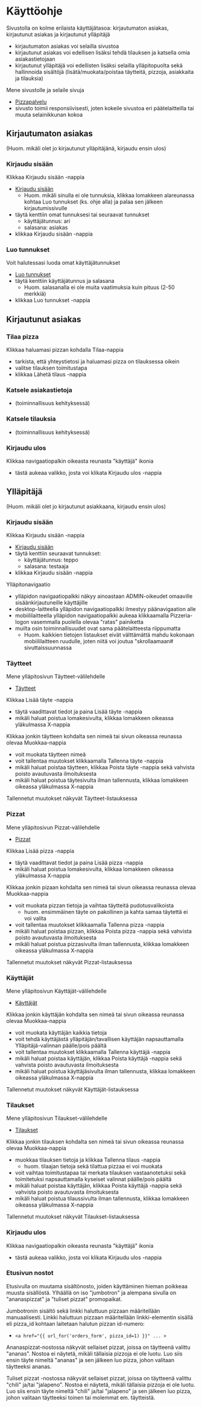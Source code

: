 # Käyttöohje

Sivustolla on kolme erilaista käyttäjätasoa: kirjautumaton asiakas, kirjautunut asiakas ja kirjautunut ylläpitäjä
- kirjautumaton asiakas voi selailla sivustoa
- kirjautunut asiakas voi edellisen lisäksi tehdä tilauksen ja katsella omia asiakastietojaan
- kirjautunut ylläpitäjä voi edellisten lisäksi selailla ylläpitopuolta sekä hallinnoida sisältöjä (lisätä/muokata/poistaa täytteitä, pizzoja, asiakkaita ja tilauksia)

Mene sivustolle ja selaile sivuja
- [Pizzapalvelu](https://desolate-bayou-52025.herokuapp.com)
- sivusto toimii responsiivisesti, joten kokeile sivustoa eri päätelaitteilla tai muuta selainikkunan kokoa


## Kirjautumaton asiakas

(Huom. mikäli olet jo kirjautunut ylläpitäjänä, kirjaudu ensin ulos)

### Kirjaudu sisään

Klikkaa Kirjaudu sisään -nappia
- [Kirjaudu sisään](https://desolate-bayou-52025.herokuapp.com/auth/login/)
  - Huom. mikäli sinulla ei ole tunnuksia, klikkaa lomakkeen alareunassa kohtaa Luo tunnukset (ks. ohje alla) ja palaa sen jälkeen kirjautumissivulle
- täytä kenttiin omat tunnuksesi tai seuraavat tunnukset
  - käyttäjätunnus: ari
  - salasana: asiakas
- klikkaa Kirjaudu sisään -nappia  

### Luo tunnukset

Voit halutessasi luoda omat käyttäjätunnukset
- [Luo tunnukset](https://desolate-bayou-52025.herokuapp.com/auth/signup/)
- täytä kenttiin käyttäjätunnus ja salasana
  - Huom. salasanalla ei ole muita vaatimuksia kuin pituus (2-50 merkkiä)
- klikkaa Luo tunnukset -nappia


## Kirjautunut asiakas

### Tilaa pizza

Klikkaa haluamasi pizzan kohdalla Tilaa-nappia
- tarkista, että yhteystietosi ja haluamasi pizza on tilauksessa oikein
- valitse tilauksen toimitustapa
- klikkaa Lähetä tilaus -nappia

### Katsele asiakastietoja

- (toiminnallisuus kehityksessä)

### Katsele tilauksia

- (toiminnallisuus kehityksessä)

### Kirjaudu ulos

Klikkaa navigaatiopalkin oikeasta reunasta "käyttäjä" ikonia
- tästä aukeaa valikko, josta voi klikata Kirjaudu ulos -nappia


## Ylläpitäjä

(Huom. mikäli olet jo kirjautunut asiakkaana, kirjaudu ensin ulos)

### Kirjaudu sisään

Klikkaa Kirjaudu sisään -nappia
- [Kirjaudu sisään](https://desolate-bayou-52025.herokuapp.com/auth/login/)
- täytä kenttiin seuraavat tunnukset:
  - käyttäjätunnus: teppo
  - salasana: testaaja
- klikkaa Kirjaudu sisään -nappia

Ylläpitonavigaatio
- ylläpidon navigaatiopalkki näkyy ainoastaan ADMIN-oikeudet omaaville sisäänkirjautuneille käyttäjille
- desktop-laitteella ylläpidon navigaatiopalkki ilmestyy päänavigaation alle
- mobiililaitteella ylläpidon navigaatiopalkki aukeaa klikkaamalla Pizzeria-logon vasemmalla puolella olevaa "ratas" painiketta
- muilta osin toiminnallisuudet ovat sama päätelaitteesta riippumatta
  - Huom. kaikkien tietojen listaukset eivät välttämättä mahdu kokonaan mobiililaitteen ruudulle, joten niitä voi joutua "skrollaamaan# sivuttaissuunnassa

### Täytteet

Mene ylläpitosivun Täytteet-välilehdelle
- [Täytteet](https://desolate-bayou-52025.herokuapp.com/taytteet/)

Klikkaa Lisää täyte -nappia
- täytä vaadittavat tiedot ja paina Lisää täyte -nappia
- mikäli haluat poistua lomakesivulta, klikkaa lomakkeen oikeassa yläkulmassa X-nappia

Klikkaa jonkin täytteen kohdalta sen nimeä tai sivun oikeassa reunassa olevaa Muokkaa-nappia
- voit muokata täytteen nimeä
- voit tallentaa muutokset klikkaamalla Tallenna täyte -nappia
- mikäli haluat poistaa täytteen, klikkaa Poista täyte -nappia sekä vahvista poisto avautuvasta ilmoituksesta
- mikäli haluat poistua täytesivulta ilman tallennusta, klikkaa lomakkeen oikeassa yläkulmassa X-nappia

Tallennetut muutokset näkyvät Täytteet-listauksessa

### Pizzat

Mene ylläpitosivun Pizzat-välilehdelle
- [Pizzat](https://desolate-bayou-52025.herokuapp.com/pizzat/)

Klikkaa Lisää pizza -nappia
- täytä vaadittavat tiedot ja paina Lisää pizza -nappia
- mikäli haluat poistua lomakesivulta, klikkaa lomakkeen oikeassa yläkulmassa X-nappia

Klikkaa jonkin pizaan kohdalta sen nimeä tai sivun oikeassa reunassa olevaa Muokkaa-nappia
- voit muokata pizzan tietoja ja vaihtaa täytteitä pudotusvalikoista
  - huom. ensimmäinen täyte on pakollinen ja kahta samaa täytettä ei voi valita
- voit tallentaa muutokset klikkaamalla Tallenna pizza -nappia
- mikäli haluat poistaa pizzan, klikkaa Poista pizza -nappia sekä vahvista poisto avautuvasta ilmoituksesta
- mikäli haluat poistua pizzasivulta ilman tallennusta, klikkaa lomakkeen oikeassa yläkulmassa X-nappia

Tallennetut muutokset näkyvät Pizzat-listauksessa

### Käyttäjät

Mene ylläpitosivun Käyttäjät-välilehdelle
- [Käyttäjät](https://desolate-bayou-52025.herokuapp.com/kayttajat/)

Klikkaa jonkin käyttäjän kohdalta sen nimeä tai sivun oikeassa reunassa olevaa Muokkaa-nappia
- voit muokata käyttäjän kaikkia tietoja
- voit tehdä käyttäjästä ylläpitäjän/tavallisen käyttäjän napsauttamalla Ylläpitäjä-valinnan päälle/pois päältä
- voit tallentaa muutokset klikkaamalla Tallenna käyttäjä -nappia
- mikäli haluat poistaa käyttäjän, klikkaa Poista käyttäjä -nappia sekä vahvista poisto avautuvasta ilmoituksesta
- mikäli haluat poistua käyttäjäsivulta ilman tallennusta, klikkaa lomakkeen oikeassa yläkulmassa X-nappia

Tallennetut muutokset näkyvät Käyttäjät-listauksessa

### Tilaukset

Mene ylläpitosivun Tilaukset-välilehdelle
- [Tilaukset](https://desolate-bayou-52025.herokuapp.com/tilaukset/)

Klikkaa jonkin tilauksen kohdalta sen nimeä tai sivun oikeassa reunassa olevaa Muokkaa-nappia
- muokkaa tilauksen tietoja ja klikkaa Tallenna tilaus -nappia
  - huom. tilaajan tietoja sekä tilattua pizzaa ei voi muokata
- voit vaihtaa toimitustapaa tai merkata tilauksen vastaanotetuksi sekä toimitetuksi napsauttamalla kyseiset valinnat päälle/pois päältä
- mikäli haluat poistaa käyttäjän, klikkaa Poista käyttäjä -nappia sekä vahvista poisto avautuvasta ilmoituksesta
- mikäli haluat poistua tilaussivulta ilman tallennusta, klikkaa lomakkeen oikeassa yläkulmassa X-nappia

Tallennetut muutokset näkyvät Tilaukset-listauksessa

### Kirjaudu ulos

Klikkaa navigaatiopalkin oikeasta reunasta "käyttäjä" ikonia
- tästä aukeaa valikko, josta voi klikata Kirjaudu ulos -nappia

### Etusivun nostot

Etusivulla on muutama sisältönosto, joiden käyttäminen hieman poikkeaa muusta sisällöstä. Ylhäällä on iso "jumbotron" ja alempana sivulla on "ananaspizzat" ja "tuliset pizzat" promopaikat.

Jumbotronin sisältö sekä linkki haluttuun pizzaan määritellään manuaalisesti. Linkki haluttuun pizzaan määritellään linkki-elementin sisällä eli pizza_id kohtaan laitetaan halutun pizzan id-numero:
- `<a href="{{ url_for('orders_form', pizza_id=1) }}" ... > `

Ananaspizzat-nostossa näkyvät sellaiset pizzat, joissa on täytteenä valittu "ananas". Nostoa ei näytetä, mikäli tällaisia pizzoja ei ole luotu. Luo siis ensin täyte nimeltä "ananas" ja sen jälkeen luo pizza, johon valitaan täytteeksi ananas.

Tuliset pizzat -nostossa näkyvät sellaiset pizzat, joissa on täytteenä valittu "chili" ja/tai "jalapeno". Nostoa ei näytetä, mikäli tällaisia pizzoja ei ole luotu. Luo siis ensin täyte nimeltä "chili" ja/tai "jalapeno" ja sen jälkeen luo pizza, johon valitaan täytteeksi toinen tai molemmat em. täytteistä.